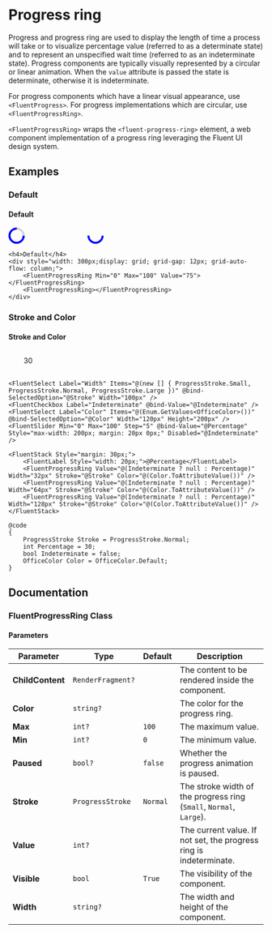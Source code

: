 # Progress ring

Progress and progress ring are used to display the length of time a process will take or to visualize percentage value (referred to as a determinate state) and to represent an unspecified wait time (referred to as an indeterminate state). Progress components are typically visually represented by a circular or linear animation. When the `value` attribute is passed the state is determinate, otherwise it is indeterminate.

For progress components which have a linear visual appearance, use `<FluentProgress>`. For progress implementations which are circular, use `<FluentProgressRing>`.

`<FluentProgressRing>` wraps the `<fluent-progress-ring>` element, a web component implementation of a progress ring leveraging the Fluent UI design system.

## Examples

### Default

<h4>Default</h4>
<div style="width: 300px;display: grid; grid-gap: 12px; grid-auto-flow: column;">
    <!-- Determinate progress ring -->
    <div style="width: 32px; height: 32px; position: relative;">
        <svg viewBox="0 0 32 32"><circle r="14" cx="16" cy="16" stroke="lightgray" stroke-width="4" fill="none"></circle><circle r="14" cx="16" cy="16" stroke="blue" stroke-width="4" fill="none" stroke-dasharray="87.96" stroke-dashoffset="21.99"></circle></svg>
    </div>
    <!-- Indeterminate progress ring -->
    <div style="width: 32px; height: 32px; position: relative; animation: spin 1s linear infinite;">
         <svg viewBox="0 0 32 32"><circle r="14" cx="16" cy="16" stroke="blue" stroke-width="4" fill="none" stroke-dasharray="43.98"></circle></svg>
    </div>
</div>

```razor
<h4>Default</h4>
<div style="width: 300px;display: grid; grid-gap: 12px; grid-auto-flow: column;">
    <FluentProgressRing Min="0" Max="100" Value="75"></FluentProgressRing>
    <FluentProgressRing></FluentProgressRing>
</div>
```

### Stroke and Color

<h4>Stroke and Color</h4>
<!-- Controls for stroke, indeterminate, color, and percentage -->
<div style="margin: 30px; display: flex; align-items: center; gap: 1rem;">
    <span>30</span>
    <!-- Progress rings with different sizes -->
</div>

```razor
<FluentSelect Label="Width" Items="@(new [] { ProgressStroke.Small, ProgressStroke.Normal, ProgressStroke.Large })" @bind-SelectedOption="@Stroke" Width="100px" />
<FluentCheckbox Label="Indeterminate" @bind-Value="@Indeterminate" />
<FluentSelect Label="Color" Items="@(Enum.GetValues<OfficeColor>())" @bind-SelectedOption="@Color" Width="120px" Height="200px" />
<FluentSlider Min="0" Max="100" Step="5" @bind-Value="@Percentage" Style="max-width: 200px; margin: 20px 0px;" Disabled="@Indeterminate" />

<FluentStack Style="margin: 30px;">
    <FluentLabel Style="width: 20px;">@Percentage</FluentLabel>
    <FluentProgressRing Value="@(Indeterminate ? null : Percentage)" Width="32px" Stroke="@Stroke" Color="@(Color.ToAttributeValue())" />
    <FluentProgressRing Value="@(Indeterminate ? null : Percentage)" Width="64px" Stroke="@Stroke" Color="@(Color.ToAttributeValue())" />
    <FluentProgressRing Value="@(Indeterminate ? null : Percentage)" Width="128px" Stroke="@Stroke" Color="@(Color.ToAttributeValue())" />
</FluentStack>

@code
{
    ProgressStroke Stroke = ProgressStroke.Normal;
    int Percentage = 30;
    bool Indeterminate = false;
    OfficeColor Color = OfficeColor.Default;
}
```

## Documentation

### FluentProgressRing Class

#### Parameters

| Parameter | Type | Default | Description |
|---|---|---|---|
| **ChildContent** | `RenderFragment?` | | The content to be rendered inside the component. |
| **Color** | `string?` | | The color for the progress ring. |
| **Max** | `int?` | `100` | The maximum value. |
| **Min** | `int?` | `0` | The minimum value. |
| **Paused** | `bool?` | `false` | Whether the progress animation is paused. |
| **Stroke** | `ProgressStroke` | `Normal` | The stroke width of the progress ring (`Small`, `Normal`, `Large`). |
| **Value** | `int?` | | The current value. If not set, the progress ring is indeterminate. |
| **Visible** | `bool` | `True` | The visibility of the component. |
| **Width** | `string?` | | The width and height of the component. |